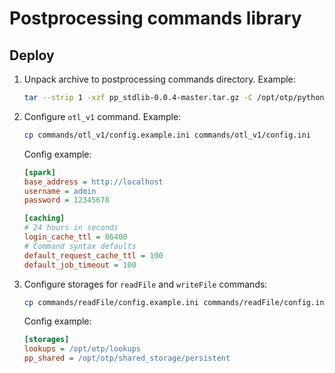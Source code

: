 # Postprocessing commands library

## Deploy
1. Unpack archive to postprocessing commands directory. Example:  
    ```bash
    tar --strip 1 -xzf pp_stdlib-0.0.4-master.tar.gz -C /opt/otp/python_computing_node/commands/
    ```
2. Configure `otl_v1` command. Example:  
    ```bash
    cp commands/otl_v1/config.example.ini commands/otl_v1/config.ini
    ```
   Config example:  
    ```ini
   [spark]
   base_address = http://localhost
   username = admin
   password = 12345678

   [caching]
   # 24 hours in seconds
   login_cache_ttl = 86400
   # Command syntax defaults
   default_request_cache_ttl = 100
   default_job_timeout = 100
    ```
3. Configure storages for `readFile` and `writeFile` commands:  
   ```bash
   cp commands/readFile/config.example.ini commands/readFile/config.ini
   ```
   Config example:  
   ```ini
   [storages]
   lookups = /opt/otp/lookups
   pp_shared = /opt/otp/shared_storage/persistent
   ```